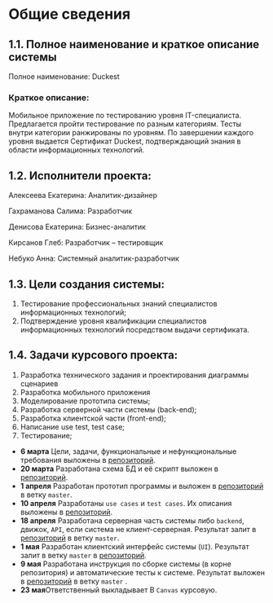 ﻿# Общие сведения
 
## 1.1. Полное наименование и краткое описание системы

Полное наименование: Duckest 

### Краткое описание: 

Мобильное приложение по тестированию уровня IT-специалиста. Предлагается пройти тестирование по разным категориям. Тесты внутри категории ранжированы по уровням. По завершении каждого уровня выдается Сертификат Duckest, подтверждающий знания в области информационных технологий.

## 1.2. Исполнители проекта:

Алексеева Екатерина:  Аналитик-дизайнер

Гахраманова Салима:  Разработчик

Денисова Екатерина: Бизнес-аналитик

Кирсанов Глеб: Разработчик – тестировщик

Небуко Анна: Системный аналитик-разработчик

## 1.3. Цели создания системы:
1. Тестирование профессиональных знаний специалистов информационных технологий;
2. Подтверждение уровня квалификации специалистов информационных технологий посредством выдачи сертификата. 

## 1.4.  Задачи курсового проекта:
1. Разработка технического задания и проектирования диаграммы сценариев
2. Разработка мобильного приложения 
3. Моделирование прототипа системы;
4. Разработка серверной части системы (back-end);
5. Разработка клиентской части (front-end);
6. Написание use test, test case;
7. Тестирование;

- **6 марта** Цели, задачи, функциональные и нефункциональные требования выложены в [репозиторий](https://github.com/Duckest/Duckest).
- **20 марта** Разработана схема БД и её скрипт выложен в [репозиторий](https://github.com/Duckest/Duckest).
- **1 апреля** Разработан прототип программы и выложен в [репозиторий](https://github.com/Duckest/Duckest) в ветку `master`.
- **10 апреля** Разработаны `use cases` и `test cases`.  Их описания выложены в [репозиторий](https://github.com/Duckest/Duckest).
- **18 апреля** Разработана серверная часть системы либо `backend`, движок, `API`, если система не клиент-серверная. Результат залит в [репозиторий](https://github.com/Duckest/Duckest) в ветку `master`. 
- **1 мая** Разработан клиентский интерфейс системы (`UI`). Результат залит в ветку `master` в [репозиторий](https://github.com/Duckest/Duckest).
- **9 мая** Разработана инструкция по сборке системы (в корне репозитория) и  автоматические тесты к системе. Результат выложен в [репозиторий](https://github.com/Duckest/Duckest) в ветку `master` .
- **23 мая**Ответственный выкладывает В `Canvas` курсовую.
